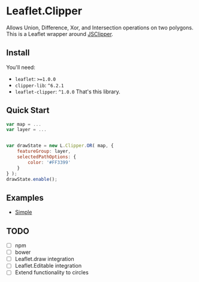 # Leaflet.Clipper
Allows Union, Difference, Xor, and Intersection operations on two polygons. This is a Leaflet wrapper around [JSClipper](https://sourceforge.net/projects/jsclipper).

## Install
You'll need:
- `leaflet`: `>=1.0.0`
- `clipper-lib`: `^6.2.1`
- `leaflet-clipper`: `^1.0.0` That's this library.

## Quick Start

```javascript
var map = ...
var layer = ...


var drawState = new L.Clipper.OR( map, {
    featureGroup: layer,
    selectedPathOptions: {
        color: '#FF3399'
    }
} );
drawState.enable();
```

## Examples
- [Simple]()


## TODO
- [ ] npm
- [ ] bower
- [ ] Leaflet.draw integration
- [ ] Leaflet.Editable integration
- [ ] Extend functionality to circles